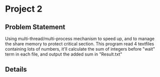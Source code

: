 Project 2 
=======


Problem Statement
--------
Using multi-thread/multi-process mechanism to speed up, and to manage the share memory to protect
critical section. This program read 4 textfiles containing lots of numbers, it'll calculate the sum
of integers before "wait" term in each file, and output the added sum in "Result.txt"

Details
---------

